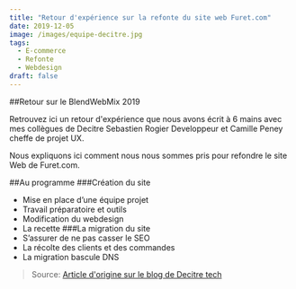 ```yaml
---
title: "Retour d'expérience sur la refonte du site web Furet.com"
date: 2019-12-05
image: /images/equipe-decitre.jpg
tags:
  - E-commerce
  - Refonte
  - Webdesign
draft: false
---
```


##Retour sur le BlendWebMix 2019

Retrouvez ici un retour d'expérience que nous avons écrit à 6 mains avec mes collègues de Decitre Sebastien Rogier Developpeur et Camille Peney cheffe de projet UX.

Nous expliquons ici comment nous nous sommes pris pour refondre le site Web de Furet.com.

##Au programme
###Création du site
- Mise en place d’une équipe projet
- Travail préparatoire et outils
- Modification du webdesign
- La recette
###La migration du site
- S’assurer de ne pas casser le SEO
- La récolte des clients et des commandes
- La migration bascule DNS


> Source: [Article d'origine sur le blog de Decitre tech](https://tech.decitre.fr/posts/furet-comment-on-a-migre-en-2-minutes)
